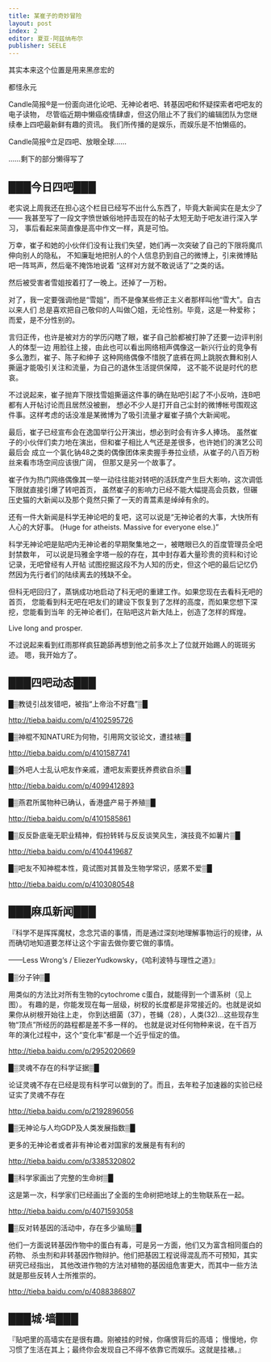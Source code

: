 ```yaml
---
title: 某崔子的奇妙冒险
layout: post
index: 2
editor: 夏亚·阿兹纳布尔
publisher: SEELE
---
```



其实本来这个位置是用来黑彦宏的

都怪永元



Candle简报®是一份面向进化论吧、无神论者吧、转基因吧和怀疑探索者吧吧友的电子读物，
尽管临近期中懒癌疫情肆虐，但这仍阻止不了我们的编辑团队为您继续奉上四吧最新鲜有趣的资讯。
我们所传播的是娱乐，而娱乐是不怕懒癌的。

Candle简报®立足四吧、放眼全球……

……剩下的部分懒得写了

███今日四吧███
-------------

老实说上周我还在担心这个栏目已经写不出什么东西了，毕竟大新闻实在是太少了——
我甚至写了一段文字愤世嫉俗地抨击现在的帖子太短无助于吧友进行深入学习，
事后看起来简直像是高中作文一样，真是可怕。

万幸，崔子和她的小伙伴们没有让我们失望，她们再一次突破了自己的下限将魔爪伸向别人的隐私，
不知廉耻地把别人的个人信息扔到自己的微博上，引来微博贴吧一阵骂声，然后毫不掩饰地说着
“这样对方就不敢说话了”之类的话。

然后被受害者雪姐按着打了一晚上。还掉了一万粉。

对了，我一定要强调他是“雪姐”，而不是像某些修正主义者那样叫他“雪大”。自古以来人们
总是喜欢把自己敬仰的人叫做〇姐，无论性别。毕竟，这是一种爱称；而爱，是不分性别的。

言归正传，也许是被对方的学历闪瞎了眼，崔子自己脸都被打肿了还要一边评判别人的体型一边
用脸往上接，由此也可以看出网络相声偶像这一新兴行业的竞争有多么激烈，崔子、陈子和绅子
这种网络偶像不惜脱了底裤在网上跳脱衣舞和别人撕逼才能吸引关注和流量，为自己的退休生活提供保障，
这不能不说是时代的悲哀。

不过说起来，崔子抛弃下限找雪姐撕逼这件事的确在贴吧引起了不小反响，连B吧都有人开帖讨论而且居然没被删，
想必不少人是打开自己尘封的微博帐号围观这件事。这样考虑的话没准是某微博为了吸引流量才雇崔子搞个大新闻呢。

最后，崔子已经宣布会在逸国举行公开演出，想必到时会有许多人捧场。
虽然崔子的小伙伴们卖力地在演出，但和崔子相比人气还是差很多，也许她们的演艺公司最后会
成立一个氯化钠48之类的偶像团体来卖握手券拉业绩，从崔子的八百万粉丝来看市场空间应该很广阔，
但那又是另一个故事了。

崔子作为热门网络偶像其一举一动往往能对转吧的活跃度产生巨大影响，这次调低下限就直接引爆了转吧首页，
虽然崔子的影响力已经不能大幅提高会员数，但碾压史猫的大新闻以及那个竟然只撕了一天的青蒿素是绰绰有余的。

还有一件大新闻是科学无神论吧的复吧，这可以说是“无神论者的大事，大快所有人心的大好事。
(Huge for atheists. Massive for everyone else.)”

科学无神论吧是贴吧内无神论者的早期聚集地之一，被瞎眼已久的百度管理员全吧封禁数年，
可以说是玛雅金字塔一般的存在，其中封存着大量珍贵的资料和讨论记录，无吧曾经有人开帖
试图挖掘这段不为人知的历史，但这个吧的最后记忆仍然因为先行者们的陆续离去的残缺不全。

但科无吧回归了，蒸锅成功地启动了科无吧的重建工作。如果您现在去看科无吧的首页，
您能看到科无吧在吧友们的建设下恢复到了怎样的高度，而如果您想下深挖，您能看到当年
的无神论者们，在贴吧这片新大陆上，创造了怎样的辉煌。

Live long and prosper.

不过说起来看到红雨那样疯狂跪舔再想到他之前多次上了位就开始踢人的斑斑劣迹。
嗯，我开始方了。



███四吧动态███
-------------

█▒教徒引战发错吧，被指“上帝治不好蠢”▒█

http://tieba.baidu.com/p/4102595726

█▒神棍不知NATURE为何物，引用网文驳论文，遭挂裱▒█

http://tieba.baidu.com/p/4101587741

█▒外吧人士乱认吧友作亲戚，遭吧友索要抚养费欲自杀▒█

http://tieba.baidu.com/p/4099412893

█▒燕君所属物种已确认，香港盛产易于养殖▒█

http://tieba.baidu.com/p/4101585861

█▒反反卧底毫无职业精神，假扮转转与反反谈笑风生，演技竟不如薯片▒█

http://tieba.baidu.com/p/4104419687

█▒吧友不知神棍本性，竟试图对其普及生物学常识，感累不爱▒█

http://tieba.baidu.com/p/4103080548


███麻瓜新闻███
-------------

『科学不是挥挥魔杖，念念咒语的事情，而是通过深刻地理解事物运行的规律，从而确切地知道要怎样让这个宇宙去做你要它做的事情。

——Less Wrong‘s / EliezerYudkowsky，《哈利波特与理性之道》』


█▒分子钟▒█

用类似的方法比对所有生物的cytochrome c蛋白，就能得到一个谱系树（见上图）。
有趣的是，你能发现在每一层级，树杈的长度都是非常接近的。也就是说如果你从树根开始往上走，
你到达细菌（37），苍蝇（28），人类(32)...这些现存生物“顶点”所经历的路程都是差不多一样的。
也就是说对任何物种来说，在千百万年的演化过程中，这个“变化率”都是一个近乎恒定的值。

http://tieba.baidu.com/p/2952020669


█▒灵魂不存在的科学证据▒█

论证灵魂不存在已经是现有科学可以做到的了。而且，去年粒子加速器的实验已经证实了灵魂不存在

http://tieba.baidu.com/p/2192896056


█▒无神论与人均GDP及人类发展指数▒█

更多的无神论者或者非有神论者对国家的发展是有有利的

http://tieba.baidu.com/p/3385320802


█▒科学家画出了完整的生命树▒█

这是第一次，科学家们已经画出了全面的生命树把地球上的生物联系在一起。

http://tieba.baidu.com/p/4071593058


█▒反对转基因的活动中，存在多少骗局▒█

他们一方面说转基因作物中的蛋白有毒，可是另一方面，他们又为富含相同蛋白的药物、
杀虫剂和非转基因作物辩护。他们把基因工程说得混乱而不可预知，其实研究已经指出，
其他改进作物的方法对植物的基因组危害更大，而其中一些方法就是那些反转人士所推崇的。

http://tieba.baidu.com/p/4088386807




███城·墙███
-------------

『贴吧里的高墙实在是很有趣。刚被挂的时候，你痛恨背后的高墙；
慢慢地，你习惯了生活在其上；最终你会发现自己不得不依靠它而娱乐。这就是挂裱。』

